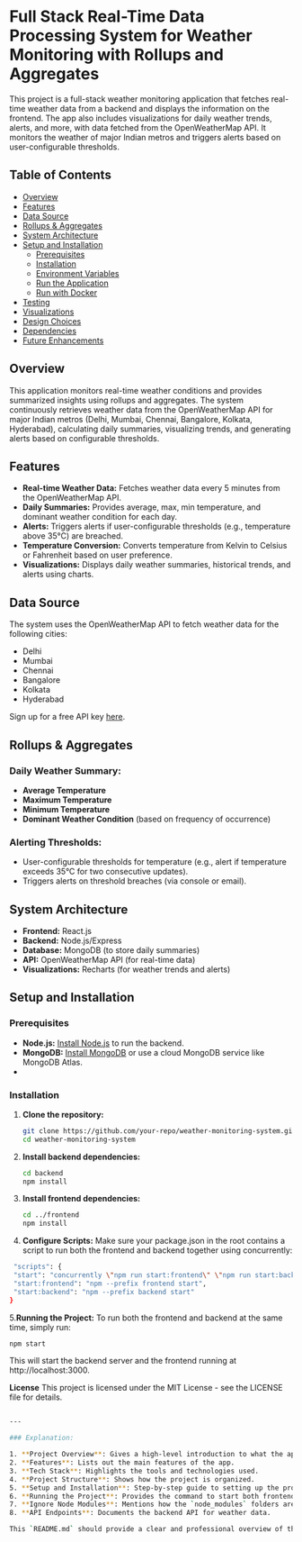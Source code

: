 # Full Stack Real-Time Data Processing System for Weather Monitoring with Rollups and Aggregates

This project is a full-stack weather monitoring application that fetches real-time weather data from a backend and displays the information on the frontend. The app also includes visualizations for daily weather trends, alerts, and more, with data fetched from the OpenWeatherMap API. It monitors the weather of major Indian metros and triggers alerts based on user-configurable thresholds.

## Table of Contents
- [Overview](#overview)
- [Features](#features)
- [Data Source](#data-source)
- [Rollups & Aggregates](#rollups--aggregates)
- [System Architecture](#system-architecture)
- [Setup and Installation](#setup-and-installation)
  - [Prerequisites](#prerequisites)
  - [Installation](#installation)
  - [Environment Variables](#environment-variables)
  - [Run the Application](#run-the-application)
  - [Run with Docker](#run-with-docker)
- [Testing](#testing)
- [Visualizations](#visualizations)
- [Design Choices](#design-choices)
- [Dependencies](#dependencies)
- [Future Enhancements](#future-enhancements)

## Overview
This application monitors real-time weather conditions and provides summarized insights using rollups and aggregates. The system continuously retrieves weather data from the OpenWeatherMap API for major Indian metros (Delhi, Mumbai, Chennai, Bangalore, Kolkata, Hyderabad), calculating daily summaries, visualizing trends, and generating alerts based on configurable thresholds.

## Features
- **Real-time Weather Data:** Fetches weather data every 5 minutes from the OpenWeatherMap API.
- **Daily Summaries:** Provides average, max, min temperature, and dominant weather condition for each day.
- **Alerts:** Triggers alerts if user-configurable thresholds (e.g., temperature above 35°C) are breached.
- **Temperature Conversion:** Converts temperature from Kelvin to Celsius or Fahrenheit based on user preference.
- **Visualizations:** Displays daily weather summaries, historical trends, and alerts using charts.

## Data Source
The system uses the OpenWeatherMap API to fetch weather data for the following cities:
- Delhi
- Mumbai
- Chennai
- Bangalore
- Kolkata
- Hyderabad

Sign up for a free API key [here](https://openweathermap.org/).

## Rollups & Aggregates
### Daily Weather Summary:
- **Average Temperature**
- **Maximum Temperature**
- **Minimum Temperature**
- **Dominant Weather Condition** (based on frequency of occurrence)

### Alerting Thresholds:
- User-configurable thresholds for temperature (e.g., alert if temperature exceeds 35°C for two consecutive updates).
- Triggers alerts on threshold breaches (via console or email).

## System Architecture
- **Frontend:** React.js
- **Backend:** Node.js/Express
- **Database:** MongoDB (to store daily summaries)
- **API:** OpenWeatherMap API (for real-time data)
- **Visualizations:** Recharts (for weather trends and alerts)

## Setup and Installation

### Prerequisites
- **Node.js:** [Install Node.js](https://nodejs.org/) to run the backend.
- **MongoDB:** [Install MongoDB](https://www.mongodb.com/) or use a cloud MongoDB service like MongoDB Atlas.
- 
### Installation
1. **Clone the repository:**
    ```bash
    git clone https://github.com/your-repo/weather-monitoring-system.git
    cd weather-monitoring-system
    ```

2. **Install backend dependencies:**
    ```bash
    cd backend
    npm install
    ```

3. **Install frontend dependencies:**
    ```bash
    cd ../frontend
    npm install
    ```
4. **Configure Scripts:**
Make sure your package.json in the root contains a script to run both the frontend and backend together using concurrently:
 ```bash
  "scripts": {
  "start": "concurrently \"npm run start:frontend\" \"npm run start:backend\"",
  "start:frontend": "npm --prefix frontend start",
  "start:backend": "npm --prefix backend start"
}
```
5.**Running the Project:**
To run both the frontend and backend at the same time, simply run:
```bash
npm start
```
This will start the backend server and the frontend running at http://localhost:3000.

**License**
This project is licensed under the MIT License - see the LICENSE file for details.
```bash

---

### Explanation:

1. **Project Overview**: Gives a high-level introduction to what the app does.
2. **Features**: Lists out the main features of the app.
3. **Tech Stack**: Highlights the tools and technologies used.
4. **Project Structure**: Shows how the project is organized.
5. **Setup and Installation**: Step-by-step guide to setting up the project locally.
6. **Running the Project**: Provides the command to start both frontend and backend simultaneously using `npm start`.
7. **Ignore Node Modules**: Mentions how the `node_modules` folders are ignored using `.gitignore`.
8. **API Endpoints**: Documents the backend API for weather data.

This `README.md` should provide a clear and professional overview of the project for developers and users.
```










